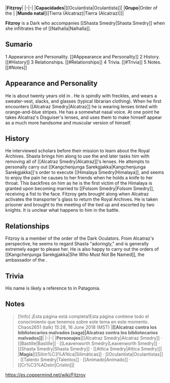 |**Fitzroy**|
|-|-|
|**Capacidades**|[[Oculantista\|Oculantista]]|
|**Grupo**|Order of the |
|**Mundo natal**|[[Tierra (Alcatraz)\|Tierra (Alcatraz)]]|

**Fitzroy** is a Dark  who accompanies [[Shasta Smedry\|Shasta Smedry]] when she infiltrates the  of [[Nalhalla\|Nalhalla]].

## Sumario

1 Appearance and Personality. [[#Appearance and Personality]] 
2 History. [[#History]] 
3 Relationships. [[#Relationships]] 
4 Trivia. [[#Trivia]] 
5 Notes. [[#Notes]] 


## Appearance and Personality
He is about twenty years old in . He is spindly with freckles, and wears a sweater-vest, slacks, and glasses (typical librarian clothing). When he first encounters [[Alcatraz Smedry\|Alcatraz]] he is wearing lenses tinted with orange-and-blue stripes. He has a somewhat nasal voice.
At one point he takes Alcatraz's Disguiser's lenses, and uses them to make himself appear as a much more handsome and muscular version of himself.

## History
He interviewed scholars before their mission to learn about the Royal Archives. Shasta brings him along to use the  and later tasks him with removing all of [[Alcatraz Smedry\|Alcatraz]]'s lenses.
He attempts to personally carry out [[Kangchenjunga Sarekgjakka\|Kangchenjunga Sarekgjakka]]'s order to execute [[Himalaya Smedry\|Himalaya]], and seems to enjoy the pain he causes to her friends when he holds a knife to her throat. This backfires on him as he is the first victim of the  Himalaya is granted upon becoming married to [[Folsom Smedry\|Folsom Smedry]], receiving a fist to the face.
Fitzroy gets brought along when Alcatraz activates the transporter's glass to return the Royal Archives. He is taken prisoner and brought to the meeting of the  tied up and escorted by two knights. It is unclear what happens to him in the battle.

## Relationships
Fitzroy is a member of the order of the Dark Oculators. From Alcatraz's perspective, he seems to regard Shasta "adoringly," and is generally extremely eager to please her. He is also happy to carry out the orders of [[Kangchenjunga Sarekgjakka\|She Who Must Not Be Named]], the ambassador of the .

## Trivia
His name is likely a reference to  in Patagonia.

## Notes

> [!info] ¡Esta página está completa!Esta página contiene todo el conocimiento que tenemos sobre este tema en este momento.
Chaos2651 (talk) 15:28, 16 June 2018 (MST)
|**[[Alcatraz contra los bibliotecarios malvados (saga)\|Alcatraz contra los bibliotecarios malvados]]**|
|-|-|
|**Personajes**|[[Alcatraz Smedry\|Alcatraz Smedry]] · [[Bastille\|Bastille]] · [[Leavenworth Smedry\|Leavenworth Smedry]] · [[Shasta Smedry\|Shasta Smedry]] · [[Attica Smedry\|Attica Smedry]]|
|**Magia**|[[Silim%C3%A1tica\|Silimáticas]] · [[Oculantista\|Oculantistas]] · [[Talento Smedry\|Talentos]] · [[Animado\|Animado]] · [[Cr%C3%ADstin\|Crístin]]|



https://es.coppermind.net/wiki/Fitzroy